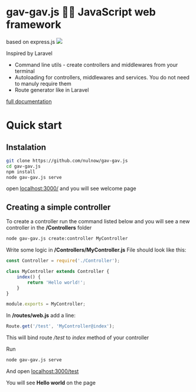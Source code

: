 # gav-gav.js 🐶🦊 JavaScript web framework

based on express.js
![](https://static.thenounproject.com/png/93779-200.png)

Inspired by Laravel

- Command line utils - create controllers and middlewares from your terminal
- Autoloading for controllers, middlewares and services. You do not need to manuly require them
- Route generator like in Laravel

[full documentation](https://nulnow.github.io/gav-gav.js/ "Click here")

# Quick start

## Instalation
```bash
git clone https://github.com/nulnow/gav-gav.js
cd gav-gav.js
npm install
node gav-gav.js serve
```
open [localhost:3000/](http://localhost:3000 "Click here")
and you will see welcome page

## Creating a simple controller

To create a controller run the command listed below and you will see a new controller in the **/Controllers** folder
```bash
node gav-gav.js create:controller MyController
```

Write some logic in **/Controllers/MyController.js**
File should look like this:

```javascript
const Controller = require('./Controller');

class MyController extends Controller {
    index() {
        return 'Hello world!';
    }
}

module.exports = MyController;
```

In **/routes/web.js** add a line:

```javascript
Route.get('/test', 'MyController@index');
```
This will bind route */test* to *index* method of your controller

Run
```bash
node gav-gav.js serve
```
And open [localhost:3000/test](http://localhost:3000/test "Click here")

You will see **Hello world** on the page